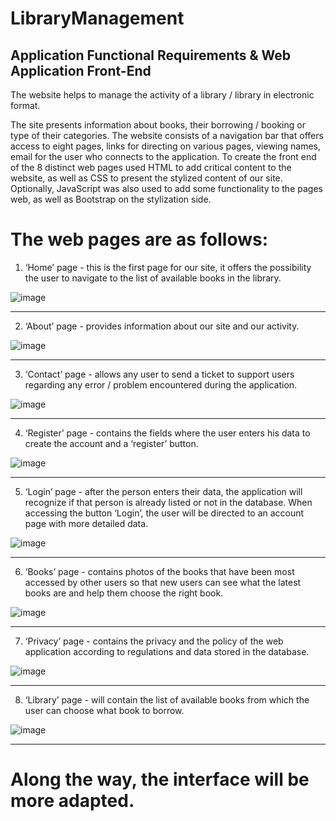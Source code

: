 # LibraryManagement
Application Functional Requirements &amp; Web Application Front-End
-------------------------------------------------------

The website helps to manage the activity of a library / library in electronic format.

The site presents information about books, their borrowing / booking or type of their categories. The website consists of a navigation bar that offers access to eight pages, links for directing on various pages, viewing names, email for the user who connects to the application. To create the front end of the 8 distinct web pages used HTML to add critical content to the website, as well as CSS to present the stylized content of our site.
Optionally, JavaScript was also used to add some functionality to the pages
web, as well as Bootstrap on the stylization side.


# The web pages are as follows:

1. ‘Home’ page - this is the first page for our site, it offers the possibility the user to navigate to the list of available books in the library.

![image](https://user-images.githubusercontent.com/72825756/159164746-b0a95149-e6eb-418c-85cb-da0e4f4ea199.png)

--------------------------------------------------

2. ‘About’ page - provides information about our site and our activity.

![image](https://user-images.githubusercontent.com/72825756/159164810-c894101c-c06a-4302-8841-0fa71c64099d.png)

---------------------------------------------------

3. ‘Contact’ page - allows any user to send a ticket to support users regarding any error / problem encountered during the application.

![image](https://user-images.githubusercontent.com/72825756/159164837-7e91d1c6-a6ee-4b7c-96e9-391f1613effe.png)

---------------------------------------------------

4. ‘Register’ page - contains the fields where the user enters his data to create the account and a ‘register’ button.

![image](https://user-images.githubusercontent.com/72825756/159164874-81b0cece-ca9d-4f43-af53-44297a92d27b.png)

---------------------------------------------------

5. ‘Login’ page - after the person enters their data, the application will recognize if that person is already listed or not in the database. When accessing the button ‘Login’, the user will be directed to an account page with more detailed data.

![image](https://user-images.githubusercontent.com/72825756/159164916-067b33b8-54bb-4b90-9378-1cdbc130dac0.png)

---------------------------------------------------

6. ‘Books’ page - contains photos of the books that have been most accessed by other users so that new users can see what the latest books are and help them choose the right book.

![image](https://user-images.githubusercontent.com/72825756/159164978-ced55c26-14ce-4ecf-ae4e-928d922f5bcc.png)

------------------------------------------------------

7. ‘Privacy’ page - contains the privacy and the policy of the web application according to regulations and data stored in the database.

![image](https://user-images.githubusercontent.com/72825756/159165049-9f47605d-1ed8-4b31-a5ad-688c755544a6.png)

--------------------------------------------------------

8. ‘Library’ page - will contain the list of available books from which the user can choose what book to borrow.

![image](https://user-images.githubusercontent.com/72825756/159165127-2e57108d-6ad1-472f-805b-bf9b39162aa9.png)

--------------------------------------------------------

# Along the way, the interface will be more adapted.
